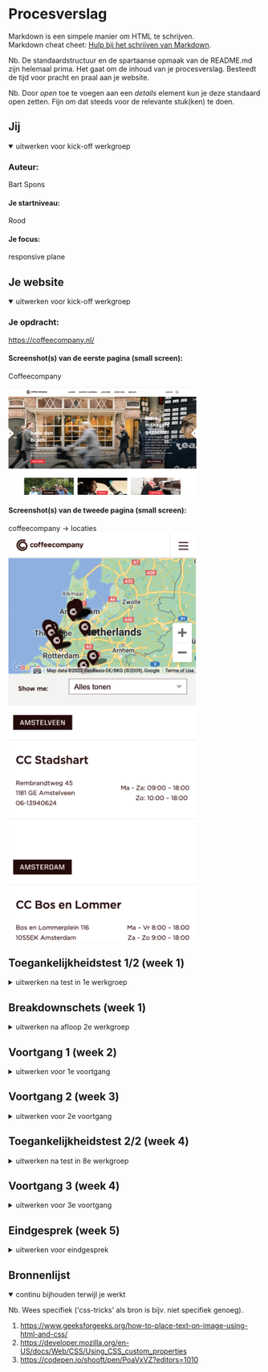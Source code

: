 # Procesverslag
Markdown is een simpele manier om HTML te schrijven.  
Markdown cheat cheet: [Hulp bij het schrijven van Markdown](https://github.com/adam-p/markdown-here/wiki/Markdown-Cheatsheet).

Nb. De standaardstructuur en de spartaanse opmaak van de README.md zijn helemaal prima. Het gaat om de inhoud van je procesverslag. Besteedt de tijd voor pracht en praal aan je website.

Nb. Door *open* toe te voegen aan een *details* element kun je deze standaard open zetten. Fijn om dat steeds voor de relevante stuk(ken) te doen.





## Jij

<details open>
  <summary>uitwerken voor kick-off werkgroep</summary>

  ### Auteur:
  Bart Spons

  #### Je startniveau:
  Rood

  #### Je focus:
  responsive plane
 
</details>





## Je website

<details open>
  <summary>uitwerken voor kick-off werkgroep</summary>

  ### Je opdracht:
  https://coffeecompany.nl/

  #### Screenshot(s) van de eerste pagina (small screen): 
  Coffeecompany 
  
  <img src="readme-images/website-coffeecompany.png" width="375px" alt="homepage van de coffeecompany">

  #### Screenshot(s) van de tweede pagina (small screen):
  coffeecompany -> locaties  
  <img src="readme-images/2epagina.png" width="375px" alt="coffeecompany locaties">
 
</details>




## Toegankelijkheidstest 1/2 (week 1)

<details>
  <summary>uitwerken na test in 1e werkgroep</summary>

  ### Bevindingen
  Lijst met je bevindingen die in de test naar voren kwamen:
  - 

  #### Screenreader
  Hier korte omschrijving (met indien nodig afbeeldingen)
  
  - De screenreader doet er leest alle links voor die te zien zijn op de mobiele versie ongeacht hoe groot je beeldscherm is. Je ziet op 1200px breedte niet dat er submenu's zijn. Deze worden wel voorgelezen, dit is natuurlijk in eerste instantie heel gek. Voor een blinde is het natuurlijk logisch dat hij/zij deze opties te horen krijgt.
  

  Hier een omschrijving van hoe het opgelost kan worden (met indien nodig afbeeldingen)
  
  - De submenu's zowel laten zien op 1200px als op kleiner formaat. Dat voor zowel blinde als niet blinde gebruikers hier geen verwarring kan ontstaan.
  
  


  #### Muis en Toetsenbord 
  Hier korte omschrijving (met indien nodig afbeeldingen)

  -  Alleen toetsenbord, scrollen met de pijltjes is goed te doen. De tab werkt niet zoals verwacht. Zodra je in de submenu's komt zie je niet meer waar de tab is. Na ongeveer 10 keer op tab te duwen komt deze weer tevoorschijn op het scherm.


  Hier een omschrijving van hoe het opgelost kan worden (met indien nodig afbeeldingen)
  
  - De submenu's zowel laten zien op 1200px als op kleiner formaat. Dat voor de gebruikers hier geen verwarring kan ontstaan.
  
  


  #### Motoriek (shocks, elastiekjes)
  Hier korte omschrijving:
  
  - Gebruik gemaakt van elastiekjes en een ballon. Elastiekjes was nog te doen omdat het een website was met niet te veel informatie waardoor het overzichtelijk is. De website bedienen met schock was over het algemeen nog wel te doen, alleen de kleine icoontjes zoals in de footer waren moeilijk te bedienen. 

  <img src="readme-images/week1test1.png" width="375px" alt="shock">
  <img src="readme-images/ballon1.png" width="375px" alt="ballon">
  <img src="readme-images/elastiekjes1.png" width="375px" alt="elastiekjes">

  Hier een omschrijving van hoe het opgelost kan worden:
  
  - Zoveel mogelijk informatie op een pagina zetten zodat de gebruiker minder vaak moet doorklikken op de website.
 


  #### Visueel (brillen, contrast, kleurenblind, dark/light). 
  Hier korte omschrijving (met indien nodig afbeeldingen)
  
  - Ik heb onder andere kleurenblindheid getest. Mij viel op de de website heel veel rood en zwart bevat. Deze twee kleuren gaat niet goed samen voor kleurenblinden. 
  
  Hier een omschrijving van hoe het opgelost kan worden (met indien nodig afbeeldingen)
  
  - Als het bedrijf rekening wilt houden met kleurenblinden zullen ze een andere kleurencombinatie moeten bedenken in plaats van fel rood en zwart.

</details>



## Breakdownschets (week 1)

<details>
  <summary>uitwerken na afloop 2e werkgroep</summary>

  ### de hele pagina: 
  <img src="readme-images/breakdownschets.png" width="375px" alt="breakdown van de hele pagina">

  ### dynamisch deel (bijv menu): 
  
  <img src="readme-images/hamburgermenu.png" width="375px" alt="breakdown het hamburgermenu">

  ### wellicht nog een dynamisch deel (bijv filter): 
  

</details>





## Voortgang 1 (week 2)

<details>
  <summary>uitwerken voor 1e voortgang</summary>

  ### Stand van zaken
  Section verdeling ging goed
  
  - 2e section in main ging goed, juiste volgorde volgens de html regels is gelukt.
  
  - slider maken was moeilijk, dit was nieuw voor mij
  
  - Footer netjes maken is lastig


  ### Agenda voor meeting
  samen met je groepje opstellen

  | student 1      | student 2          | student 3    | student 4        |
  | ---            | ---                | ---          | ---              |
  | dit bespreken  | en dit             | en ik dit    | en dan ik dat    |
  | en dat ook nog | dit als er tijd is | nog een punt | dit wil ik zeker |
  | ...            | ...                | ...          | ...              |


  ### Verslag van meeting
  hier na afloop snel de uitkomsten van de meeting vastleggen

  - 
  - punt 2
  - nog een punt
  - ...

</details>





## Voortgang 2 (week 3)

<details>
  <summary>uitwerken voor 2e voortgang</summary>

  ### Stand van zaken
  
  - tekst op slider
  - Footer gemaakt, middelste section is nog niet goed. De twee ul staan onder elkaar en moeten naast elkaar komen te staan.
  - Header is nog leeg


  ### Agenda voor meeting
  samen met je groepje opstellen

  | Ruben van Vliet      | Ruud Jansen          | Bart Spons    |
  | ---            | ---                | ---          | ---              |
  | dit bespreken  | en dit             | en ik dit    | en dan ik dat    |
  | en dat ook nog | dit als er tijd is | nog een punt | dit wil ik zeker |
  | ...            | ...                | ...          | ...              |


  ### Verslag van meeting
  hier na afloop snel de uitkomsten van de meeting vastleggen

  - Responsive moet nog
  - Tweede pagina moet nog
  - Hamburgermenu moet nog
  - Hover moet nog

</details>





## Toegankelijkheidstest 2/2 (week 4)

<details>
  <summary>uitwerken na test in 8e werkgroep</summary>

  ### Bevindingen
  Lijst met je bevindingen die in de test naar voren kwamen (geef ook aan wat er verbeterd is):

  #### Screenreader
  De kopjes waren prima te bedienen met de screanreader. De links zijn allemaal prima te horen, ook het hamburgermenu wordt mooi meegenomen door de screanreader.


  #### Muis en Toetsenbord 
  Het hamburgermenu is lastig te bedienen met muis en toetsenbord.


  #### Motoriek (shocks, elastiekjes)
  De website is overzichtelijk en prima te lezen met de shock. Als je de website wilt bedienen zijn de kleine links onderaan de footer lastig op te klikken aangezien je vingers aan het trillen zijn door het shock apparaat.


<img src="readme-images/trillen.png" width="375px" alt="breakdown van de hele pagina">

  #### Visueel (brillen, contrast, kleurenblind, dark/light). 
  Door de felle kleur rood is de website door de meeste brillen goed te onderscheiden van de rest.

<img src="readme-images/nadabril.png" width="375px" alt="breakdown van de hele pagina">
<img src="readme-images/nadabril2.png" width="375px" alt="breakdown van de hele pagina">

</details>





## Voortgang 3 (week 4)

<details>
  <summary>uitwerken voor 3e voortgang</summary>

  ### Stand van zaken
  Slider ging moeizaam, de tekst die erop staat veranderd nog niet als er een afbeelding veranderd.
  Header is bijna helemaal bijgewerkt. Zowel voor desktop versie als voor mobiel formaat.

<img src="readme-images/week4-1.png" width="375px" alt="screenshot van de hele pagina">

  ### Agenda voor meeting
  samen met je groepje opstellen

  | Ruben          | Ruud               | Bart         | 
  | ---            | ---                | ---          | 
  |- Link zoekbalk | - Tekst in een grid| - een slider | 
  |- Orderen valk  | Alleen horizontaal | - Menu balk  |
  |                | - Aparte body      | - tekst op slider| 


  ### Verslag van meeting
  hier na afloop snel de uitkomsten van de meeting vastleggen

  - Tekst/elementen beter stijlen doormiddel van grid
  - Flexbox verbeteren/ elementen verplaatsen
  - Links naar andere positie op een website
  - Opmaak voor de slider

</details>





## Eindgesprek (week 5)

<details>
  <summary>uitwerken voor eindgesprek</summary>

  ### Je uitkomst - karakteristiek screenshots:
  <img src="readme-images/eind1.png" width="375px" alt="uitomst opdracht 1">
  <img src="readme-images/eind2.png" width="275px" alt="uitomst opdracht 1">


  ### Dit ging goed/Heb ik geleerd: 
  Korte omschrijving met plaatjes:
  - Ik ben heel blij met mijn navigatie balk. Beide lijken op de menubalk van de originele website. Het hamburger menu die uitklapt over een deel van de pagina en de desktop versie die elementen links midden en rechts heeft uitgelijnt is ook gelukt.

  <img src="readme-images/nav.png" width="375px" alt="top">

  - Responsive maken van de website was het meeste werk bij de section van de zes kopjes. Deze gaan van drie naar twee naar een kopjes per rij. Hier zit ook een hover op. Dit heb ik allemaal geleerd tijdens de afgelopen weken.

  <img src="readme-images/main_section.png" width="375px" alt="top">


  ### Dit was lastig/Is niet gelukt:
  Korte omschrijving met plaatjes

  - De slider vond ik lastig. Als de slider responsive wordt dan gaat de tekst van onder de afbeelding op de afbeelding staan. Dit is mij gelukt maar de perfecte opmaak vond ik lastig. De slider op de echte website van de Coffeecompany is niet volledige breedte. De slider namaken zoals op de website is mij niet helemaal gelukt.

  <img src="readme-images/slider1.png" width="375px" alt="slider">
</details>





## Bronnenlijst

<details open>
  <summary>continu bijhouden terwijl je werkt</summary>

  Nb. Wees specifiek ('css-tricks' als bron is bijv. niet specifiek genoeg).

  1. https://www.geeksforgeeks.org/how-to-place-text-on-image-using-html-and-css/
  2. https://developer.mozilla.org/en-US/docs/Web/CSS/Using_CSS_custom_properties
  3. https://codepen.io/shooft/pen/PoaVxVZ?editors=1010 

</details>
